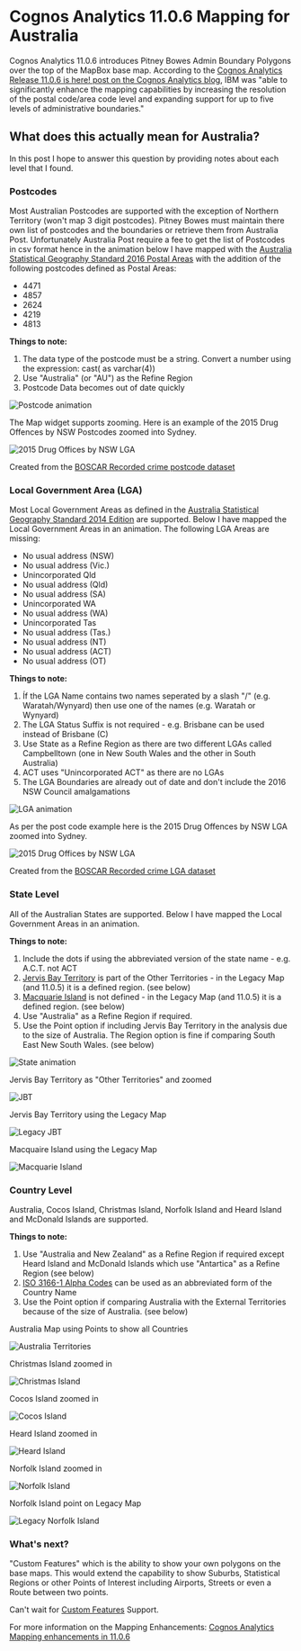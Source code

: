 # Cognos Analytics 11.0.6 Mapping for Australia

Cognos Analytics 11.0.6 introduces Pitney Bowes Admin Boundary Polygons over the top of the MapBox base map. According to the [Cognos Analytics Release 11.0.6 is here! post on the Cognos Analytics blog](https://www.ibm.com/communities/analytics/cognos-analytics-blog/the-latest-release-of-cognos-analytics-is-here/), IBM was "able to significantly enhance the mapping capabilities by increasing the resolution of the postal code/area code level and expanding support for up to five levels of administrative boundaries."

## **What does this actually mean for Australia?**

In this post I hope to answer this question by providing notes about each level that I found.

### Postcodes
Most Australian Postcodes are supported with the exception of Northern Territory (won't map 3 digit postcodes). Pitney Bowes must maintain there own list of postcodes and the boundaries or retrieve them from Australia Post.  Unfortunately Australia Post require a fee to get the list of Postcodes in csv format hence in the animation below I have mapped with the [Australia Statistical Geography Standard 2016 Postal Areas](http://www.abs.gov.au/ausstats/abs@.nsf/Lookup/by%20Subject/1270.0.55.003~July%202016~Main%20Features~Postal%20Areas%20\(POA\)~8) with the addition of the following postcodes defined as Postal Areas:
* 4471
* 4857
* 2624
* 4219
* 4813

**Things to note:**
1. The data type of the postcode must be a string. Convert a number using the expression: cast(<number> as varchar(4))
1. Use "Australia" (or "AU") as the Refine Region
1. Postcode Data becomes out of date quickly

![Postcode animation](ca_maps/pc.gif "Postcode animation")

The Map widget supports zooming. Here is an example of the 2015 Drug Offences by NSW Postcodes zoomed into Sydney.

![2015 Drug Offices by NSW LGA](ca_maps/drugs_by_pc.png "2015 Drug Offices by NSW Postcode")

Created from the [BOSCAR Recorded crime postcode dataset](http://www.bocsar.nsw.gov.au/Documents/RCS-Annual/PostcodeData2015.zipx)

### Local Government Area (LGA)
Most Local Government Areas as defined in the [Australia Statistical Geography Standard 2014 Edition](http://www.abs.gov.au/AUSSTATS/abs@.nsf/DetailsPage/1270.0.55.003July%202014?OpenDocument) are supported. Below I have mapped the Local Government Areas in an animation. The following LGA Areas are missing:
* No usual address (NSW)
* No usual address (Vic.)
* Unincorporated Qld
* No usual address (Qld)
* No usual address (SA)
* Unincorporated WA
* No usual address (WA)
* Unincorporated Tas
* No usual address (Tas.)
* No usual address (NT)
* No usual address (ACT)
* No usual address (OT)

**Things to note:**
1. Íf the LGA Name contains two names seperated by a slash "/" (e.g. Waratah/Wynyard) then use one of the names (e.g. Waratah or Wynyard)
1. The LGA Status Suffix is not required - e.g. Brisbane can be used instead of Brisbane (C)
1. Use State as a Refine Region as there are two different LGAs called Campbelltown (one in New South Wales and the other in South Australia)
1. ACT uses "Unincorporated ACT" as there are no LGAs
1. The LGA Boundaries are already out of date and don't include the 2016 NSW Council amalgamations

![LGA animation](ca_maps/lga.gif "LGA animation")

As per the post code example here is the 2015 Drug Offences by NSW LGA zoomed into Sydney.

![2015 Drug Offices by NSW LGA](ca_maps/drugs_by_lga.png "2015 Drug Offices by NSW LGA")


Created from the [BOSCAR Recorded crime LGA dataset](http://www.bocsar.nsw.gov.au/Documents/RCI_offencebymonth.zip)


### State Level
All of the Australian States are supported. Below I have mapped the Local Government Areas in an animation.

**Things to note:**
1. Include the dots if using the abbreviated version of the state name - e.g. A.C.T. not ACT
1. [Jervis Bay Territory](https://en.wikipedia.org/wiki/Jervis_Bay_Territory) is part of the Other Territories - in the Legacy Map (and 11.0.5) it is a defined region. (see below)
1. [Macquarie Island](https://en.wikipedia.org/wiki/Macquarie_Island) is not defined - in the Legacy Map (and 11.0.5) it is a defined region. (see below)
1. Use "Australia" as a Refine Region if required.
1. Use the Point option if including Jervis Bay Territory in the analysis due to the size of Australia. The Region option is fine if comparing South East New South Wales. (see below)

![State animation](ca_maps/state.gif "State animation")

Jervis Bay Territory as "Other Territories" and zoomed

![JBT](ca_maps/jbt.png "Other Territories")

Jervis Bay Territory using the Legacy Map

![Legacy JBT](ca_maps/legacy_jbt.png "JBT")

Macquaire Island using the Legacy Map

![Macquarie Island](ca_maps/legacy_macis.png "Macquaire Island")

### Country Level
Australia, Cocos Island, Christmas Island, Norfolk Island and Heard Island and McDonald Islands are supported.

**Things to note:**
1. Use "Australia and New Zealand" as a Refine Region if required except Heard Island and McDonald Islands which use "Antartica" as a Refine Region (see below)
1. [ISO 3166-1 Alpha Codes](https://en.wikipedia.org/wiki/ISO_3166-1_alpha-2) can be used as an abbreviated form of the Country Name
1. Use the Point option if comparing Australia with the External Territories because of the size of Australia. (see below)

Australia Map using Points to show all Countries

![Australia Territories](ca_maps/countries.png "Australia Territories")

Christmas Island zoomed in

![Christmas Island](ca_maps/cx.png "Christmas Island")

Cocos Island zoomed in

![Cocos Island](ca_maps/cc.png "Cocos Island")

Heard Island zoomed in

![Heard Island](ca_maps/mn.png "Heard Island")

Norfolk Island zoomed in

![Norfolk Island](ca_maps/nf.png "Norfolk Island")

Norfolk Island point on Legacy Map

![Legacy Norfolk Island](ca_maps/legacy_nf.png "Norfolk Island")

### **What's next?**

"Custom Features" which is the ability to show your own polygons on the base maps.  This would extend the capability to show Suburbs, Statistical Regions or other Points of Interest including Airports, Streets or even a Route between two points.

Can't wait for [Custom Features](https://www.ibm.com/communities/analytics/cognos-analytics-blog/cognos-analytics-11-0-5-mapping-and-visualization-faq/) Support.

For more information on the Mapping Enhancements: [Cognos Analytics Mapping enhancements in 11.0.6](https://www.ibm.com/communities/analytics/cognos-analytics-blog/cognos-analytics-mapping-enhancements-in-11-0-6/)


